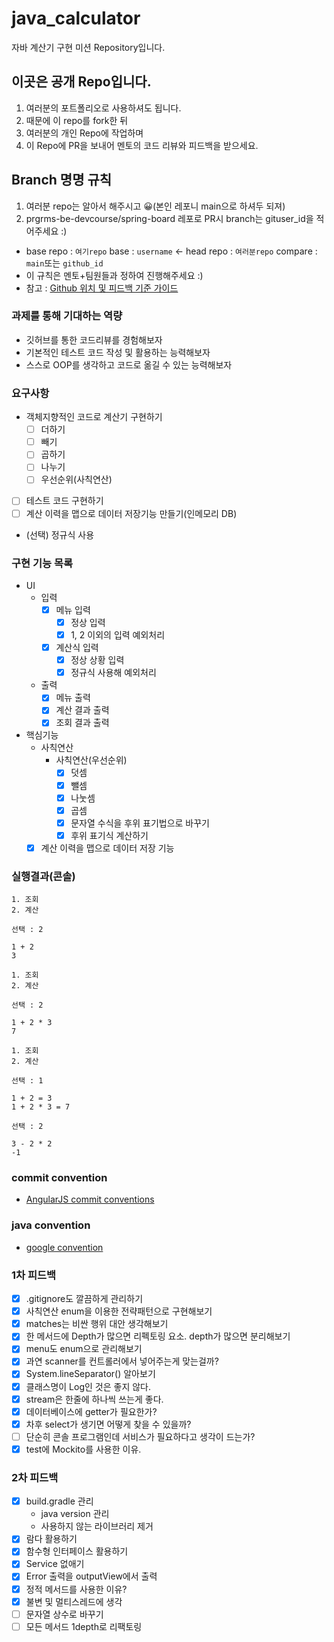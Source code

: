 # java_calculator
자바 계산기 구현 미션 Repository입니다.

## 이곳은 공개 Repo입니다.
1. 여러분의 포트폴리오로 사용하셔도 됩니다.
2. 때문에 이 repo를 fork한 뒤
3. 여러분의 개인 Repo에 작업하며 
4. 이 Repo에 PR을 보내어 멘토의 코드 리뷰와 피드백을 받으세요.

## Branch 명명 규칙
1.  여러분 repo는 알아서 해주시고 😀(본인 레포니 main으로 하셔두 되져)
2.  prgrms-be-devcourse/spring-board 레포로 PR시 branch는 gituser_id을 적어주세요 :)  
- base repo : `여기repo` base : `username` ← head repo : `여러분repo` compare : `main`또는 `github_id`
- 이 규칙은 멘토+팀원들과 정하여 진행해주세요 :) 
- 참고 : [Github 위치 및 피드백 기준 가이드](https://www.notion.so/backend-devcourse/Github-e1a0908a6bbf4aeaa5a62981499bb215)

### 과제를 통해 기대하는 역량

- 깃허브를 통한 코드리뷰를 경험해보자
- 기본적인 테스트 코드 작성 및 활용하는 능력해보자
- 스스로 OOP를 생각하고 코드로 옮길 수 있는 능력해보자

### 요구사항

- 객체지향적인 코드로 계산기 구현하기
    - [ ]  더하기
    - [ ]  빼기
    - [ ]  곱하기
    - [ ]  나누기
    - [ ]  우선순위(사칙연산)
- [ ]  테스트 코드 구현하기
- [ ]  계산 이력을 맵으로 데이터 저장기능 만들기(인메모리 DB)
- (선택) 정규식 사용

### 구현 기능 목록

- UI
  - 입력
    - [X] 메뉴 입력
      - [X] 정상 입력
      - [X] 1, 2 이외의 입력 예외처리
    - [X] 계산식 입력
      - [X] 정상 상황 입력 
      - [X] 정규식 사용해 예외처리
  - 출력
    - [X] 메뉴 출력
    - [X] 계산 결과 출력
    - [X] 조회 결과 출력
- 핵심기능 
  - 사칙연산
    - 사칙연산(우선순위)
      - [X] 덧셈
      - [X] 뺄셈
      - [X] 나눗셈
      - [X] 곱셈
      - [X] 문자열 수식을 후위 표기법으로 바꾸기
      - [X] 후위 표기식 계산하기
  - [X] 계산 이력을 맵으로 데이터 저장 기능

### 실행결과(콘솔)
```
1. 조회
2. 계산

선택 : 2

1 + 2
3

1. 조회
2. 계산

선택 : 2

1 + 2 * 3
7

1. 조회
2. 계산

선택 : 1

1 + 2 = 3
1 + 2 * 3 = 7

선택 : 2

3 - 2 * 2
-1
```
### commit convention

- [AngularJS commit conventions](https://gist.github.com/stephenparish/9941e89d80e2bc58a153#format-of-the-commit-message)

### java convention

- [google convention](https://google.github.io/styleguide/javaguide.html)

### 1차 피드백
- [X] .gitignore도 깔끔하게 관리하기
- [X] 사칙연산 enum을 이용한 전략패턴으로 구현해보기
- [X] matches는 비싼 행위 대안 생각해보기
- [X] 한 메서드에 Depth가 많으면 리펙토링 요소. depth가 많으면 분리해보기
- [X] menu도 enum으로 관리해보기
- [X] 과연 scanner를 컨트롤러에서 넣어주는게 맞는걸까?
- [X] System.lineSeparator() 알아보기
- [X] 클래스명이 Log인 것은 좋지 않다.
- [X] stream은 한줄에 하나씩 쓰는게 좋다.
- [X] 데이터베이스에 getter가 필요한가?
- [X] 차후 select가 생기면 어떻게 찾을 수 있을까?
- [ ] 단순히 콘솔 프로그램인데 서비스가 필요하다고 생각이 드는가?
- [X] test에 Mockito를 사용한 이유.

### 2차 피드백
- [X] build.gradle 관리
  - java version 관리
  - 사용하지 않는 라이브러리 제거
- [X] 람다 활용하기
- [X] 함수형 인터페이스 활용하기
- [X] Service 없애기
- [X] Error 출력을 outputView에서 출력
- [X] 정적 메서드를 사용한 이유?
- [X] 불변 및 멀티스레드에 생각
- [ ] 문자열 상수로 바꾸기
- [ ] 모든 메서드 1depth로 리팩토링
